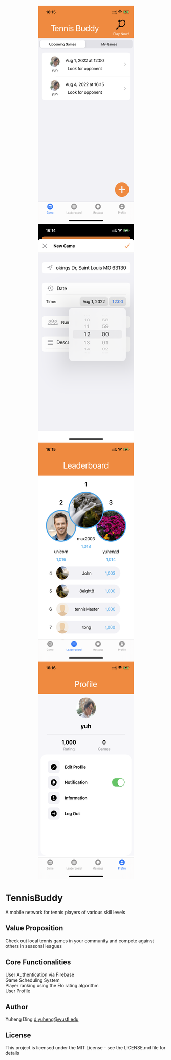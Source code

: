 <p align="center">
  <!-- img src="./public/left.PNG" width="351" height="759" --->
  <img src="./demo/home.PNG" width="300" height="680">
  <img src="./demo/addGame.PNG" width="300" height="680">
  <img src="./demo/leaderboard.PNG" width="300" height="680">
  <img src="./demo/profile.PNG" width="300" height="680">
</p>

# TennisBuddy
A mobile network for tennis players of various skill levels

## Value Proposition
Check out local tennis games in your community and compete against others in seasonal leagues

## Core Functionalities
User Authentication via Firebase <br/>
Game Scheduling System <br/>
Player ranking using the Elo rating algorithm <br/>
User Profile

## Author
Yuheng Ding
d.yuheng@wustl.edu

## License
This project is licensed under the MIT License - see the LICENSE.md file for details
